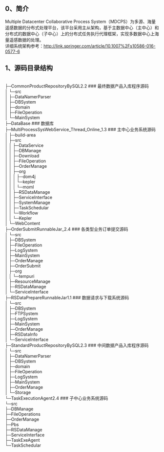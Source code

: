 ## 0、简介
Multiple Datacenter Collaborative Process System（MDCPS）为多源、海量遥感数据的分布式处理平台，该平台采用主从架构，基于主数据中心（主中心）和分布式的数据中心（子中心）上的分布式任务执行代理框架，实现多数据中心上海量遥感数据的处理。
</br>详细系统架构参考：http://link.springer.com/article/10.1007%2Fs10586-016-0577-6

## 1、源码目录结构

</br>├─CommonProductRepositoryBySQL2.2              ### 最终数据产品入库程序源码
</br>│  └─src
</br>│      ├─DataNamerParser
</br>│      ├─DBSystem
</br>│      ├─domain
</br>│      ├─FileOperation
</br>│      └─MainSystem
</br>├─DataBase                                     ### 数据库
</br>├─MultiProcessSysWebService_Thread_Online_1.3  ### 主中心业务系统源码
</br>│  ├─build-area
</br>│  ├─src
</br>│  │  ├─DataService
</br>│  │  ├─DBManage
</br>│  │  ├─Download
</br>│  │  ├─FileOperation
</br>│  │  ├─OrderManage
</br>│  │  ├─org
</br>│  │  │  ├─dom4j
</br>│  │  │  └─kepler
</br>│  │  │      └─moml
</br>│  │  ├─RSDataManage
</br>│  │  ├─ServiceInterface
</br>│  │  ├─SystemManage
</br>│  │  ├─TaskSchedular
</br>│  │  └─Workflow
</br>│  │      └─Kepler
</br>│  └─WebContent
</br>├─OrderSubmitRunnableJar_2.4                  ### 各类型业务订单提交源码
</br>│  └─src
</br>│      ├─DBSystem
</br>│      ├─FileOperation
</br>│      ├─LogSystem
</br>│      ├─MainSystem
</br>│      ├─OrderManage
</br>│      ├─OrderSubmit
</br>│      ├─org
</br>│      │  └─tempuri
</br>│      ├─ResourceManage
</br>│      ├─RSDataManage
</br>│      └─ServiceInterface
</br>├─RSDataPrepareRunnableJar1.1                ### 数据请求与下载系统源码
</br>│  └─src
</br>│      ├─DBSystem
</br>│      ├─FTPSystem
</br>│      ├─LogSystem
</br>│      ├─MainSystem
</br>│      ├─OrderManage
</br>│      ├─RSDataInfo
</br>│      └─ServiceInterface
</br>├─StandardProductRepositoryBySQL2.3          ### 中间数据产品入库程序源码
</br>│  └─src
</br>│      ├─DataNamerParser
</br>│      ├─DBSystem
</br>│      ├─domain
</br>│      ├─FileOperation
</br>│      ├─LogSystem
</br>│      ├─MainSystem
</br>│      ├─OrderManage
</br>│      └─Storage
</br>└─TaskExecutionAgent2.4                      ### 子中心业务系统源码
</br>    └─src
</br>        ├─DBManage
</br>        ├─FileOperations
</br>        ├─OrderManage
</br>        ├─Pbs
</br>        ├─RSDataManage
</br>        ├─ServiceInterface
</br>        ├─TaskExeAgent
</br>        └─TaskSchedular

